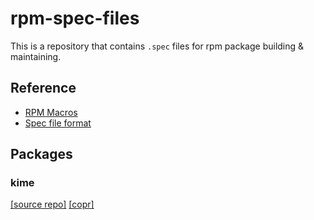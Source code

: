 # rpm-spec-files

This is a repository that contains `.spec` files for rpm package building & maintaining.

## Reference

- [RPM Macros](https://docs.fedoraproject.org/en-US/packaging-guidelines/RPMMacros/)
- [Spec file format](https://rpm-software-management.github.io/rpm/manual/spec.html)

## Packages

### kime
[[source repo]](https://github.com/Riey/kime) [[copr]](https://copr.fedorainfracloud.org/coprs/toroidalfox/kime)
